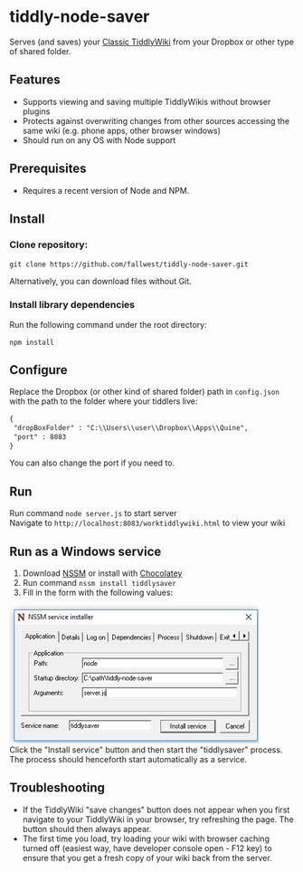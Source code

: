 # tiddly-node-saver
Serves (and saves) your [Classic TiddlyWiki](https://classic.tiddlywiki.com/) from your Dropbox or other type of shared folder.

## Features  

- Supports viewing and saving multiple TiddlyWikis without browser plugins
- Protects against overwriting changes from other sources accessing the same wiki (e.g. phone apps, other browser windows)
- Should run on any OS with Node support

## Prerequisites

- Requires a recent version of Node and NPM.

## Install

### Clone repository:  

	git clone https://github.com/fallwest/tiddly-node-saver.git  

Alternatively, you can download files without Git.

### Install library dependencies  
Run the following command under the root directory:  
	
	npm install

## Configure

Replace the Dropbox (or other kind of shared folder) path in ```config.json``` with the path to the folder where your tiddlers live: 

	{
	 "dropBoxFolder" : "C:\\Users\\user\\Dropbox\\Apps\\Quine",
	 "port" : 8083
	}

You can also change the port if you need to.

## Run
Run command ```node server.js``` to start server  
Navigate to ```http://localhost:8083/worktiddlywiki.html``` to view your wiki  

## Run as a Windows service

1. Download [NSSM](https://nssm.cc/) or install with [Chocolatey](https://chocolatey.org/)  
1. Run command ```nssm install tiddlysaver```  
1. Fill in the form with the following values:  

<img src="https://github.com/fallwest/tiddly-node-saver/blob/master/nssm_config.png"></img>  
Click the "Install service" button and then start the "tiddlysaver" process. The process should henceforth start automatically as a service.  

## Troubleshooting  
- If the TiddlyWiki "save changes" button does not appear when you first navigate to your TiddlyWiki in your browser, try refreshing the page. The button should then always appear.
- The first time you load, try loading your wiki with browser caching turned off (easiest way, have developer console open - F12 key) to ensure that you get a fresh copy of your wiki back from the server.